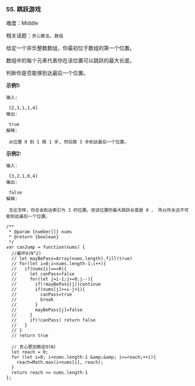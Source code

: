 ### 55. 跳跃游戏

难度：Middle

相关话题：`贪心算法`、`数组`

给定一个非负整数数组，你最初位于数组的第一个位置。



数组中的每个元素代表你在该位置可以跳跃的最大长度。



判断你是否能够到达最后一个位置。



**示例1:** 





```
输入:

 [2,3,1,1,4]
输出:

 true
解释:

 从位置 0 到 1 跳 1 步, 然后跳 3 步到达最后一个位置。

```


**示例2:** 





```
输入:

 [3,2,1,0,4]
输出:

 false
解释:

 无论怎样，你总会到达索引为 3 的位置。但该位置的最大跳跃长度是 0 ， 所以你永远不可能到达最后一个位置。

```



```
/**
 * @param {number[]} nums
 * @return {boolean}
 */
var canJump = function(nums) {
  //最坏O(N^2)
  // let mayBePass=Array(nums.length).fill(true)
  // for(let i=0;i<nums.length-1;i++){
  //   if(nums[i]===0){
  //     let canPass=false
  //     for(let j=i-1;j>=0;j--){
  //       if(!mayBePass[j])continue
  //       if(nums[j]>=i-j+1){
  //         canPass=true
  //         break
  //       }
  //       mayBePass[j]=false
  //     }  
  //     if(!canPass) return false
  //   }
  // }
  // return true
  
  // 贪心更加稳定O(N)
  let reach = 0;
  for (let i=0; i<nums.length-1 &amp;&amp; i<=reach;++i){
    reach=Math.max(i+nums[i], reach);
  }
  return reach >= nums.length-1
};



```


